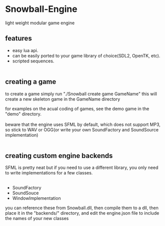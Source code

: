 # Snowball-Engine
light weight modular game engine

## features
- easy lua api.
- can be easily ported to your game library of choice(SDL2, OpenTK, etc).
- scripted sequences. 
<br></br>
## creating a game
to create a game simply run "./Snowball create game GameName" this will create a new skeleton game in the GameName directory

for examples on the acual coding of games,
see the demo game in the "demo" directory.<br></br>
beware that the engine uses SFML by default, which does not support MP3, so stick to WAV or OGG(or write your own SoundFactory and SoundSource implementation)
<br></br>

## creating custom engine backends
SFML is pretty neat but if you need to use
a different library, you only need to write implementations for a few classes.
<br></br>
- SoundFactory
- SoundSouce
- WindowImplementation

you can reference these from Snowball.dll,
then compile them to a dll, then place it in the "backends/" directory, and edit the engine.json file to include the names of your new classes

